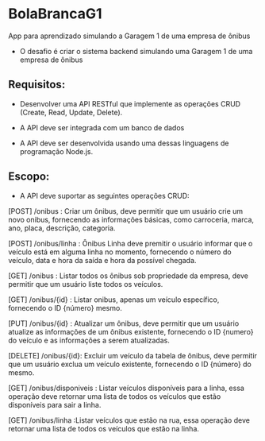 # BolaBrancaG1
App para aprendizado simulando a Garagem 1 de uma empresa de ônibus 

 - O desafio é criar o sistema backend simulando uma Garagem 1 de uma empresa de ônibus 

## Requisitos:
 - Desenvolver uma API RESTful que implemente as operações CRUD (Create, Read, Update, Delete).
 
 - A API deve ser integrada com um banco de dados 
  
 - A API deve ser desenvolvida usando uma dessas linguagens de programação Node.js.

## Escopo:
 - A API deve suportar as seguintes operações CRUD:

[POST] /onibus : Criar um ônibus, deve permitir que um usuário crie um novo onibus, fornecendo as informações básicas, como carroceria, marca, ano, placa, descrição, categoria.

[POST] /onibus/linha : Ônibus Linha deve premitir o usuário informar que o veículo está em alguma linha no momento, fornecendo o número do veículo, data e hora da saída e hora da possível chegada.

[GET] /onibus : Listar todos os ônibus sob propriedade da empresa, deve permitir que um usuário liste todos os veículos.

[GET] /onibus/{id} : Listar onibus, apenas um veículo específico, fornecendo o ID {número} mesmo.

[PUT] /onibus/{id} : Atualizar um ônibus, deve permitir que um usuário atualize as informações de um ônibus existente, fornecendo o ID {numero} do veículo e as informações a serem atualizadas.

[DELETE] /onibus/{id}: Excluir um veículo da tabela de ônibus, deve permitir que um usuário exclua um veículo existente, fornecendo o ID {número} do mesmo.

[GET] /onibus/disponiveis : Listar veículos disponíveis para a linha, essa operação deve retornar uma lista de todos os veículos que estão disponíveis para sair a linha.

[GET] /onibus/linha :Listar veículos que estão na rua, essa operação deve retornar uma lista de todos os veículos que estão na linha.



